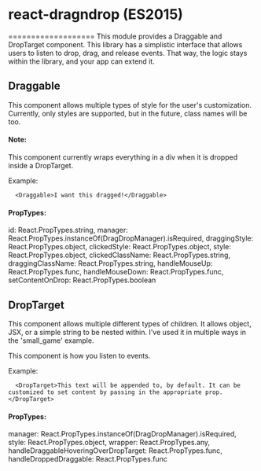 # react-dragndrop (ES2015)
===================
This module provides a Draggable and DropTarget component. This library has a simplistic interface that allows users to listen to drop, drag, and release events. That way, the logic stays within the library, and your app can extend it.

## Draggable
This component allows multiple types of style for the user's customization. Currently, only styles are supported, but in the future, class names will be too.

#### Note:
This component currently wraps everything in a div when it is dropped inside a DropTarget.

Example:

      <Draggable>I want this dragged!</Draggable>

#### PropTypes:
id: React.PropTypes.string,
manager: React.PropTypes.instanceOf(DragDropManager).isRequired,
draggingStyle: React.PropTypes.object,
clickedStyle: React.PropTypes.object,
style: React.PropTypes.object,
clickedClassName: React.PropTypes.string,
draggingClassName: React.PropTypes.string,
handleMouseUp: React.PropTypes.func,
handleMouseDown: React.PropTypes.func,
setContentOnDrop: React.PropTypes.boolean

## DropTarget
This component allows multiple different types of children. It allows object, JSX, or a simple string to be nested within. I've used it in multiple ways in the 'small_game' example.

This component is how you listen to events.

Example:

      <DropTarget>This text will be appended to, by default. It can be customized to set content by passing in the appropriate prop.</DropTarget>

#### PropTypes:

manager: React.PropTypes.instanceOf(DragDropManager).isRequired,
style: React.PropTypes.object,
wrapper: React.PropTypes.any,
handleDraggableHoveringOverDropTarget: React.PropTypes.func,
handleDroppedDraggable: React.PropTypes.func
